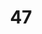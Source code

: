 ---
title: "47"
imageurl: "../src/content/assets/47.webp"
dwnurl: "https://imgs1.thamizhnation.org/47.jpg"
tags: ['thalaivar']
---